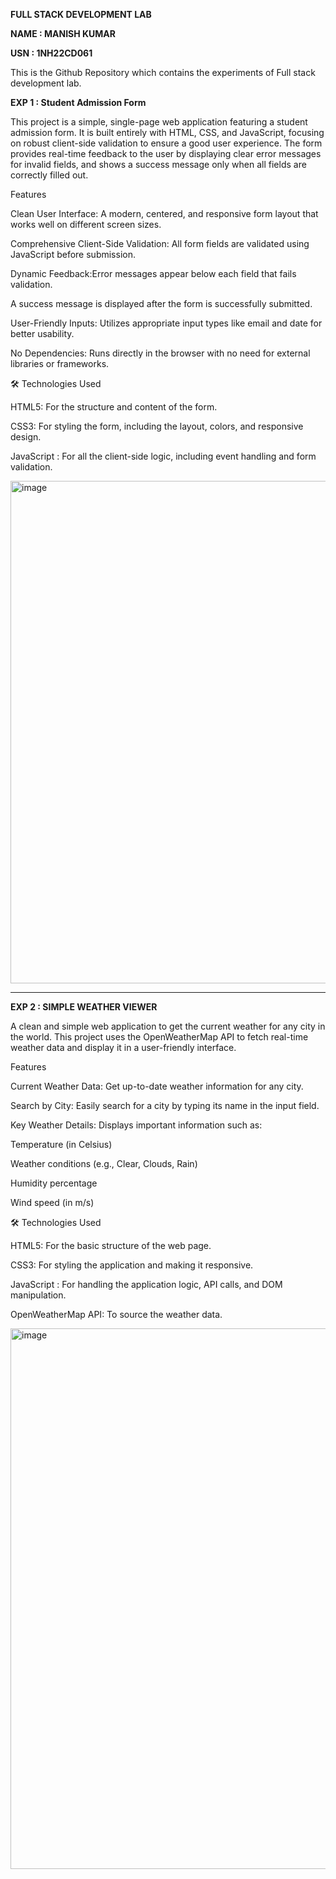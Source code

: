 **FULL STACK DEVELOPMENT LAB**

**NAME : MANISH KUMAR**

**USN : 1NH22CD061**


This is the Github Repository which contains the experiments of Full stack development lab.


**EXP 1 : Student Admission Form**

This project is a simple, single-page web application featuring a student admission form. It is built entirely with HTML, CSS, and JavaScript, focusing on robust client-side validation to ensure a good user experience.
The form provides real-time feedback to the user by displaying clear error messages for invalid fields, and shows a success message only when all fields are correctly filled out.


Features

Clean User Interface: A modern, centered, and responsive form layout that works well on different screen sizes.

Comprehensive Client-Side Validation: All form fields are validated using JavaScript before submission.

Dynamic Feedback:Error messages appear below each field that fails validation.

A success message is displayed after the form is successfully submitted.

User-Friendly Inputs: Utilizes appropriate input types like email and date for better usability.

No Dependencies: Runs directly in the browser with no need for external libraries or frameworks.


🛠️ Technologies Used

HTML5: For the structure and content of the form.

CSS3: For styling the form, including the layout, colors, and responsive design.

JavaScript : For all the client-side logic, including event handling and form validation.

<img width="832" height="804" alt="image" src="https://github.com/user-attachments/assets/9c029ce6-cbd3-4dde-aa64-ac9220bfc175" />

--------------------------------------------------------------------------------------------------------------------------------------------------------------------

**EXP 2 : SIMPLE WEATHER VIEWER**

A clean and simple web application to get the current weather for any city in the world. This project uses the OpenWeatherMap API to fetch real-time weather data and display it in a user-friendly interface.


Features

Current Weather Data: Get up-to-date weather information for any city.

Search by City: Easily search for a city by typing its name in the input field.

Key Weather Details: Displays important information such as:

Temperature (in Celsius)

Weather conditions (e.g., Clear, Clouds, Rain)

Humidity percentage

Wind speed (in m/s)


🛠️ Technologies Used

HTML5: For the basic structure of the web page.

CSS3: For styling the application and making it responsive.

JavaScript : For handling the application logic, API calls, and DOM manipulation.

OpenWeatherMap API: To source the weather data.

<img width="1012" height="865" alt="image" src="https://github.com/user-attachments/assets/af439381-2e90-4924-9866-44bc7155f45b" />



